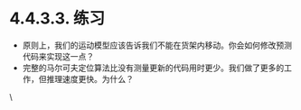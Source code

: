 # 4.4.3.3. 练习

* 原则上，我们的运动模型应该告诉我们不能在货架内移动。你会如何修改预测代码来实现这一点？
* 完整的马尔可夫定位算法比没有测量更新的代码用时更少。我们做了更多的工作，但推理速度更快。为什么？

\
